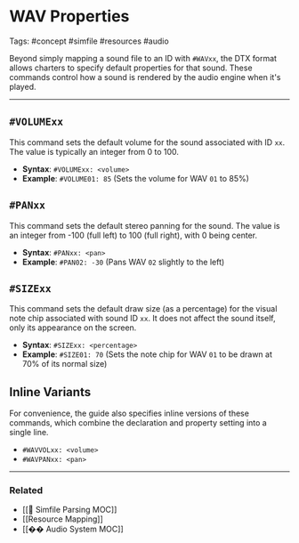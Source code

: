 # WAV Properties

Tags: #concept #simfile #resources #audio

Beyond simply mapping a sound file to an ID with `#WAVxx`, the DTX format allows charters to specify default properties for that sound. These commands control how a sound is rendered by the audio engine when it's played.

---

## `#VOLUMExx`

This command sets the default volume for the sound associated with ID `xx`. The value is typically an integer from 0 to 100.

*   **Syntax**: `#VOLUMExx: <volume>`
*   **Example**: `#VOLUME01: 85` (Sets the volume for WAV `01` to 85%)

## `#PANxx`

This command sets the default stereo panning for the sound. The value is an integer from -100 (full left) to 100 (full right), with 0 being center.

*   **Syntax**: `#PANxx: <pan>`
*   **Example**: `#PAN02: -30` (Pans WAV `02` slightly to the left)

## `#SIZExx`

This command sets the default draw size (as a percentage) for the visual note chip associated with sound ID `xx`. It does not affect the sound itself, only its appearance on the screen.

*   **Syntax**: `#SIZExx: <percentage>`
*   **Example**: `#SIZE01: 70` (Sets the note chip for WAV `01` to be drawn at 70% of its normal size)

## Inline Variants

For convenience, the guide also specifies inline versions of these commands, which combine the declaration and property setting into a single line.

*   `#WAVVOLxx: <volume>`
*   `#WAVPANxx: <pan>`

---

### Related

*   [[🎵 Simfile Parsing MOC]]
*   [[Resource Mapping]]
*   [[�� Audio System MOC]] 